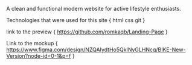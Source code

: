 A clean and functional modern website for active lifestyle enthusiasts.

Technologies that were used for this site {
  html
  css
  git
}

link to the preview {
  https://github.com/romkaqb/Landing-Page
}

Link to the mockup {
  https://www.figma.com/design/NZQAIydtHo5QkINyGLHNcq/BIKE-New-Version?node-id=0-1&p=f
}
